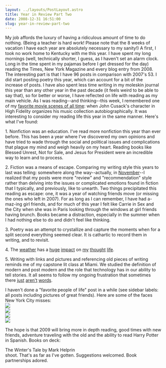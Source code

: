 ```yaml
---
layout: ../layouts/PostLayout.astro
title: Year in Review Part Two
date: 2008-12-31 16:51:00
slug: year-in-review-part-two
---
```


My job affords the luxury of having a ridiculous amount of time to do nothing. (Being a teacher is hard work! Please note that the 8 weeks of vacation I have each year are absolutely necessary to my sanity!) A first, I took no work home to Kentucky with me this year. I have spent my long mornings (well, technically shorter, I guess, as I haven't set an alarm clock. Long in the time spent in my pajamas before I get dressed for the day) reading the Times, New York Magazine and every blog entry from 2008. The interesting part is that I have 96 posts in comparison with 2007's 53. I did start posting poetry this year, which can account for a bit of the increase of posts. I have also spent less time writing in my moleskin journal this year than any other year in the past decade (it feels weird to be able to say that), so for better or worse, I have reflected on life with reading as my main vehicle. As I was reading--and thinking--this week, I remembered one of my [favorite movie scenes of all time](http://www.youtube.com/watch?v=AQvOnDlql5g): when John Cusack's character in High Fidelity organizes his music collection autobiographically. It was interesting to consider my reading life this year in the same manner. Here's what I've found:  
  
1\. Nonfiction was an education. I've read more nonfiction this year than ever before. This has been a year where I've discovered my own opinions and have tried to wade through the social and political issues and complications that plague my mind and weigh heavily on my heart. Reading books like Blessed Unrest, Not for Sale, and Jesus for President were an incredible way to learn and to process.  
  
2\. Fiction was a means of escape. Comparing my writing style this years to last was telling: somewhere along the way--actually, in [November](http://akindoflibrary.blogspot.com/2008/11/regrouping-it-seems-i-need-this-at.html)\--I realized that my posts were more "review" and "recommendation" style rather than delving into the issues or complicated emotions found in fiction that I typically, and previously, like to unearth. Two things precipitated this reading as escape: one, it was a year of watching friends move (or missing the ones who left in 2007). For as long as I can remember, I have had a-maz-ing girl friends, and for much of this year I felt like Carrie in Sex and the City when she was in Paris looking through the windows at girl friends having brunch. Books became a distraction, especially in the summer when I had nothing else to do and didn't feel like thinking.  
  
3\. Poetry was an attempt to crystallize and capture the moments when for a split second everything seemed clear. It is cathartic to record them in writing, and to revisit.  
  
4\. The [weather](http://akindoflibrary.blogspot.com/2008/03/walking-home-melancholic-afternoon.html) has a [huge](http://akindoflibrary.blogspot.com/2008/06/how-to-breathe-deeply-in-brooklyn.html) [impact](http://akindoflibrary.blogspot.com/2008/07/note-on-weather.html) on [my](http://akindoflibrary.blogspot.com/2008/07/note-on-weather.html) [thought](http://akindoflibrary.blogspot.com/2008/01/better-view-of-winter.html) [life](http://akindoflibrary.blogspot.com/2007/02/everyone-needs-some-patty-griffin.html).  
  
5\. Writing with links and pictures and referencing old pieces of writing reminds me of my capstone lit class at Miami. We studied the definition of modern and post modern and the role that technology has in our ability to tell stories. It all seems to follow my ongoing frustration that sometimes there [just](http://akindoflibrary.blogspot.com/2008/01/you-should-really-go-rent-this-movie.html) [aren't](http://akindoflibrary.blogspot.com/2008/11/best-fall-book-ever.html) [words](http://akindoflibrary.blogspot.com/2008/11/most-thought-provoking-book-of-late.html).  
  
I haven't done a "favorite people of life" post in a while (see sidebar labels: all posts including pictures of great friends). Here are some of the faces New York City misses:  
[![](http://1.bp.blogspot.com/_uemGSKgAPTU/SVuxfUK6rFI/AAAAAAAAAVg/FF5rB1FIUpk/s200/katy_sarah.jpg)](http://1.bp.blogspot.com/_uemGSKgAPTU/SVuxfUK6rFI/AAAAAAAAAVg/FF5rB1FIUpk/s1600-h/katy_sarah.jpg)  
[![](http://2.bp.blogspot.com/_uemGSKgAPTU/SVuxe5odJ8I/AAAAAAAAAVY/z9aihBTL0Pg/s200/julie_eric.jpg)](http://2.bp.blogspot.com/_uemGSKgAPTU/SVuxe5odJ8I/AAAAAAAAAVY/z9aihBTL0Pg/s1600-h/julie_eric.jpg)  
[![](http://3.bp.blogspot.com/_uemGSKgAPTU/SVuxeVdsP2I/AAAAAAAAAVQ/YmKkB7QMuV8/s200/jenny.jpg)](http://3.bp.blogspot.com/_uemGSKgAPTU/SVuxeVdsP2I/AAAAAAAAAVQ/YmKkB7QMuV8/s1600-h/jenny.jpg)  
[![](http://2.bp.blogspot.com/_uemGSKgAPTU/SVuxd7mJfCI/AAAAAAAAAVI/0qooI6XhEFY/s200/alison.jpg)](http://2.bp.blogspot.com/_uemGSKgAPTU/SVuxd7mJfCI/AAAAAAAAAVI/0qooI6XhEFY/s1600-h/alison.jpg)  
  
  
  
  
  
  
  
  
  
  
  
  
  
  
  
  
  
  
  
  
  
  
  
  
  
  
  
  
The hope is that 2009 will bring more in depth reading, good times with new friends, adventure traveling with the old and the ability to read Harry Potter in Spanish. Books on deck:  
  
The Winter's Tale by Mark Helprin  
shoot. That's as far as I've gotten. Suggestions welcomed. Book partnerships adored.